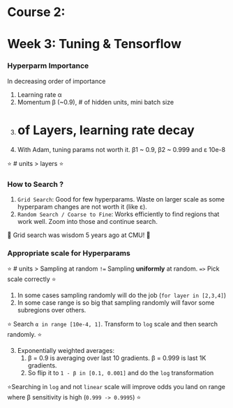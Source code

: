 # Course 2: 

# Week 3: Tuning & Tensorflow
### Hyperparm Importance
In decreasing order of importance
1. Learning rate α 
2. Momentum β (~0.9), # of hidden units, mini batch size
3. # of Layers, learning rate decay
4. With Adam, tuning params not worth it. β1 ~ 0.9, β2 ~ 0.999 and ε 10e-8 

:star: # units > layers :star:

### How to Search ?
1. `Grid Search`: Good for few hyperparams. Waste on larger scale as some hyperparam changes are not worth it (like ε).
2. `Random Search / Coarse to Fine`: Works efficiently to find regions that work well. Zoom into those and continue search.  

:thought_balloon: Grid search was wisdom 5 years ago at CMU! :thought_balloon:

### Appropriate scale for Hyperparams
:star: # units > Sampling at random `!=` Sampling **uniformly** at random. `=>` Pick scale correctly :star:
1. In some cases sampling randomly will do the job (`for layer in [2,3,4]`)
2. In some case range is so big that sampling randomly will favor some subregions over others.

:star: Search `α in range [10e-4, 1]`. Transform to `log` scale and then search randomly. :star:

3. Exponentially weighted averages:
   1. β = 0.9 is averaging over last 10 gradients. β = 0.999 is last 1K gradients. 
   2. So flip it to `1 - β in [0.1, 0.001]` and do the `log` transformation 

:star:Searching in `log` and not `linear` scale will improve odds you land on range where β sensitivity is high (`0.999 -> 0.9995`)  :star: